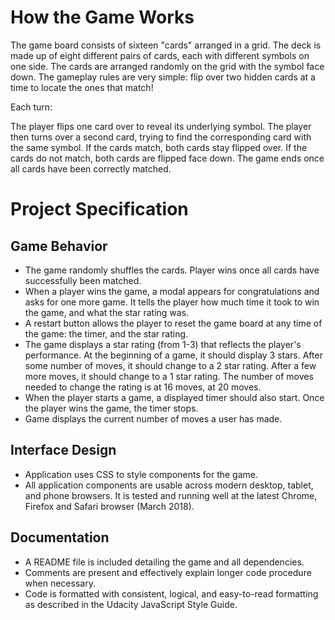 # How the Game Works

The game board consists of sixteen "cards" arranged in a grid. The deck is made up of eight different pairs of cards, each with different symbols on one side. The cards are arranged randomly on the grid with the symbol face down. The gameplay rules are very simple: flip over two hidden cards at a time to locate the ones that match!

Each turn:

The player flips one card over to reveal its underlying symbol.
The player then turns over a second card, trying to find the corresponding card with the same symbol.
If the cards match, both cards stay flipped over.
If the cards do not match, both cards are flipped face down.
The game ends once all cards have been correctly matched.


# Project Specification

## Game Behavior

- The game randomly shuffles the cards. Player wins once all cards have successfully been matched.
- When a player wins the game, a modal appears for congratulations and asks for one more game. It tells the player how much time it took to win the game, and what the star rating was.
- A restart button allows the player to reset the game board at any time of the game: the timer, and the star rating.
- The game displays a star rating (from 1-3) that reflects the player's performance. At the beginning of a game, it should display 3 stars. After some number of moves, it should change to a 2 star rating. After a few more moves, it should change to a 1 star rating. The number of moves needed to change the rating is at 16 moves, at 20 moves.
- When the player starts a game, a displayed timer should also start. Once the player wins the game, the timer stops.
- Game displays the current number of moves a user has made.

## Interface Design

- Application uses CSS to style components for the game.
- All application components are usable across modern desktop, tablet, and phone browsers. It is tested and running well at the latest Chrome, Firefox and Safari browser (March 2018).

## Documentation

- A README file is included detailing the game and all dependencies.
- Comments are present and effectively explain longer code procedure when necessary.
- Code is formatted with consistent, logical, and easy-to-read formatting as described in the Udacity JavaScript Style Guide.

